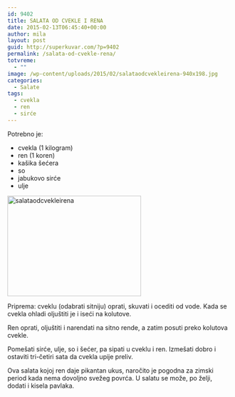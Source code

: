 ```yaml
---
id: 9402
title: SALATA OD CVEKLE I RENA
date: 2015-02-13T06:45:40+00:00
author: mila
layout: post
guid: http://superkuvar.com/?p=9402
permalink: /salata-od-cvekle-rena/
totvreme:
  - ""
image: /wp-content/uploads/2015/02/salataodcvekleirena-940x198.jpg
categories:
  - Salate
tags:
  - cvekla
  - ren
  - sirće
---
```

Potrebno je:

  * cvekla (1 kilogram)
  * ren (1 koren)
  * kašika šećera
  * so
  * jabukovo sirće
  * ulje

[<img class="alignnone size-medium wp-image-9405" src="//superkuvar.com/wp-content/uploads/2015/02/salataodcvekleirena-300x225.jpg" alt="salataodcvekleirena" width="300" height="225" />](//superkuvar.com/wp-content/uploads/2015/02/salataodcvekleirena.jpg)

Priprema: cveklu (odabrati sitniju) oprati, skuvati i ocediti od vode. Kada se cvekla ohladi oljuštiti je i iseći na kolutove.

Ren oprati, oljuštiti i narendati na sitno rende, a zatim posuti preko kolutova cvekle.

Pomešati sirće, ulje, so i šećer, pa sipati u cveklu i ren. Izmešati dobro i ostaviti tri-četiri sata da cvekla upije preliv.

Ova salata kojoj ren daje pikantan ukus, naročito je pogodna za zimski period kada nema dovoljno svežeg povrća. U salatu se može, po želji, dodati i kisela pavlaka.

&nbsp;